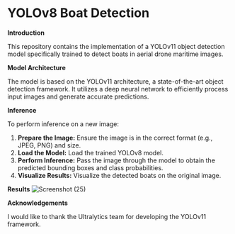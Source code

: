 # YOLOv8 Boat Detection

**Introduction**

This repository contains the implementation of a YOLOv11 object detection model specifically trained to detect boats in aerial drone maritime images.


**Model Architecture**

The model is based on the YOLOv11 architecture, a state-of-the-art object detection framework. It utilizes a deep neural network to efficiently process input images and generate accurate predictions.

**Inference**

To perform inference on a new image:

1. **Prepare the Image:** Ensure the image is in the correct format (e.g., JPEG, PNG) and size.
2. **Load the Model:** Load the trained YOLOv8 model.
3. **Perform Inference:** Pass the image through the model to obtain the predicted bounding boxes and class probabilities.
4. **Visualize Results:** Visualize the detected boats on the original image.

**Results**
![Screenshot (25)](https://github.com/user-attachments/assets/2275b134-d297-45ea-8913-0eba2b2b7f04)


**Acknowledgements**

I would like to thank the Ultralytics team for developing the YOLOv11 framework.
